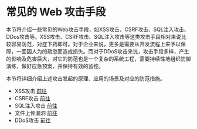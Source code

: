 # 常见的 Web 攻击手段

本节将介绍一些常见的Web攻击手段，如XSS攻击、CSRF攻击、SQL注入攻击、DDos攻击等。XSS攻击、CSRF攻击、SQL注入攻击等这类攻击手段相对来说比较容易防范，对症下药即可。对于企业来说，更多是需要从开发流程上来予以保障，一面因人为的疏忽而造成损失。而对于DDoS攻击来说，攻击手段多样，产生的影响及危害巨大，对它的防范也是一个复杂的系统工程，需要持续性地组织防御演练，做好应急预案，并保持有效的监控。

本节将详细介绍上述攻击发起的原理、应用的场景及对应的防范措施。

- XSS攻击 <a href="src/main/java/com/zyh/常见的Web攻击手段/XSS攻击"  target="_blank">前往</a>
- CSRF攻击 <a href="src/main/java/com/zyh/常见的Web攻击手段/CSRF攻击"  target="_blank">前往</a>
- SQL注入攻击 <a href="src/main/java/com/zyh/常见的Web攻击手段/SQL注入攻击"  target="_blank">前往</a>
- 文件上传漏洞 <a href="src/main/java/com/zyh/常见的Web攻击手段/文件上传漏洞"  target="_blank">前往</a>
- DDoS攻击 <a href="src/main/java/com/zyh/常见的Web攻击手段/DDoS攻击"  target="_blank">前往</a>